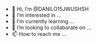 - 👋 Hi, I’m @DANILO15JWUSHSH
- 👀 I’m interested in ...
- 🌱 I’m currently learning ...
- 💞️ I’m looking to collaborate on ...
- 📫 How to reach me ...

<!---
DANILO15JWUSHSH/DANILO15JWUSHSH is a ✨ special ✨ repository because its `README.md` (this file) appears on your GitHub profile.
You can click the Preview link to take a look at your changes.
--->
